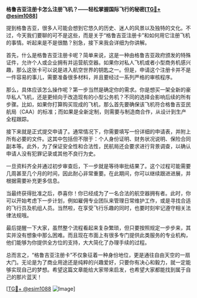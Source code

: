 **格鲁吉亚注册卡怎么注册飞机？——轻松掌握国际飞行的秘密[[TG💪+ @esim1088](https://t.me/s/esim1088)]**

提到格鲁吉亚，很多人可能会想到它悠久的历史、迷人的风景以及独特的文化。不过，今天我们要聊的可不是这些，而是关于“格鲁吉亚注册卡”和如何用它注册飞机的事情。听起来是不是很酷？别急，接下来我会详细为你讲解。

首先，什么是格鲁吉亚注册卡呢？简单来说，这是一种由格鲁吉亚政府颁发的特殊证件，允许个人或企业拥有并运营航空器。如果你对私人飞机或者小型商务机感兴趣，那么这张卡可以说是进入航空世界的钥匙之一。但是，申请这个注册卡并不是一件容易的事儿，需要准备很多材料，并且要经过一系列严格的审核程序。

那么，具体应该怎么操作呢？第一步当然是确定你的需求。你是想买一架全新的豪华私人飞机，还是更倾向于改造现有的小型公务机？不同的选择会影响后续的所有步骤。比如，如果你打算购买现成的飞机，那么首先要确保该飞机符合格鲁吉亚民航局（CAA）的标准；而如果是全新定制，则需要与制造商合作，从设计到生产全程跟踪。

接下来就是正式提交申请了。通常情况下，你需要填写一份详细的申请表，并附上所有必要的文件。这其中包括但不限于：个人身份证明、财务状况说明、保险合同副本等。此外，为了保证安全性和合法性，民航局还会要求进行背景调查，以确认申请人没有犯罪记录或其他不良行为史。

一旦资料齐全并通过初步审查后，下一步就是等待审批结果了。这个过程可能需要几周甚至几个月的时间，因此耐心非常重要。在此期间，你可以继续跟进进展，并根据需要补充更多信息。

当最终获得批准之后，恭喜你！你已经成为了一名合法的航空器拥有者。此时，你可以开始考虑下一步计划，例如雇佣专业团队来管理日常维护工作，或是寻找合适的飞行员及机组人员。当然啦，在享受飞行乐趣的同时，也要时刻牢记遵守相关法律法规哦。

最后提醒一下大家，虽然整个流程看起来复杂繁琐，但只要按照规定一步步来，其实并没有想象中那么困难。而且现在市面上有很多专门提供此类服务的专业机构，他们能够为你提供全方位的支持，大大简化了办理手续的过程。

总而言之，“格鲁吉亚注册卡”不仅象征着一种身份地位，更是通往自由天空的一扇大门。无论是为了商业用途还是纯粹的兴趣爱好，只要你有决心和毅力，就一定能够实现自己的梦想。希望这篇文章能给大家带来启发，也希望大家都能找到属于自己的那片蓝天！

[[TG💪+ @esim1088](https://t.me/s/esim1088) ![Image](https://i.postimg.cc/4NQfJmqS/Snipaste-2025-05-13-00-14-12.png)]